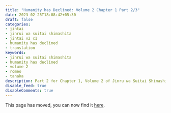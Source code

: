 ```yaml
---
title: "Humanity has Declined: Volume 2 Chapter 1 Part 2/3"
date: 2023-02-25T18:08:42+05:30
draft: false
categories:
- jintai
- jinrui wa suitai shimashita
- jintai v2 c1
- humanity has declined
- translation
keywords:
- jinrui wa suitai shimashita
- humanity has declined
- volume 2
- romeo
- tanaka
description: Part 2 for Chapter 1, Volume 2 of Jinru wa Suitai Shimashita.
disable_feed: true
disableComments: true
---
```


This page has moved, you can now find it [here](https://wscp.dev/posts/tls/jintai/vol2/chapter1/jintai-v2-c1-p2/).